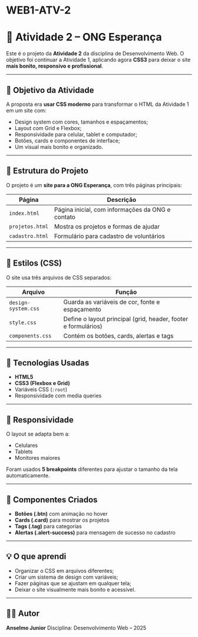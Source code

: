 # WEB1-ATV-2
# 🌱 Atividade 2 – ONG Esperança

Este é o projeto da **Atividade 2** da disciplina de Desenvolvimento Web.
O objetivo foi continuar a Atividade 1, aplicando agora **CSS3** para deixar o site **mais bonito, responsivo e profissional**.

---

## 🎯 Objetivo da Atividade

A proposta era **usar CSS moderno** para transformar o HTML da Atividade 1 em um site com:

* Design system com cores, tamanhos e espaçamentos;
* Layout com Grid e Flexbox;
* Responsividade para celular, tablet e computador;
* Botões, cards e componentes de interface;
* Um visual mais bonito e organizado.

---

## 🧩 Estrutura do Projeto

O projeto é um **site para a ONG Esperança**, com três páginas principais:

| Página          | Descrição                                        |
| --------------- | ------------------------------------------------ |
| `index.html`    | Página inicial, com informações da ONG e contato |
| `projetos.html` | Mostra os projetos e formas de ajudar            |
| `cadastro.html` | Formulário para cadastro de voluntários          |

---

## 🎨 Estilos (CSS)

O site usa três arquivos de CSS separados:

| Arquivo             | Função                                                         |
| ------------------- | -------------------------------------------------------------- |
| `design-system.css` | Guarda as variáveis de cor, fonte e espaçamento                |
| `style.css`         | Define o layout principal (grid, header, footer e formulários) |
| `components.css`    | Contém os botões, cards, alertas e tags                        |

---

## 🧱 Tecnologias Usadas

* **HTML5**
* **CSS3 (Flexbox e Grid)**
* Variáveis CSS (`:root`)
* Responsividade com media queries

---

## 📱 Responsividade

O layout se adapta bem a:

* Celulares
* Tablets
* Monitores maiores

Foram usados **5 breakpoints** diferentes para ajustar o tamanho da tela automaticamente.

---

## 🪪 Componentes Criados

* **Botões (.btn)** com animação no hover
* **Cards (.card)** para mostrar os projetos
* **Tags (.tag)** para categorias
* **Alertas (.alert-success)** para mensagem de sucesso no cadastro

---

## 💡 O que aprendi

* Organizar o CSS em arquivos diferentes;
* Criar um sistema de design com variáveis;
* Fazer páginas que se ajustam em qualquer tela;
* Deixar o site visualmente mais bonito e acessível.

---

## 👨‍💻 Autor

**Anselmo Junior**
Disciplina: Desenvolvimento Web – 2025

